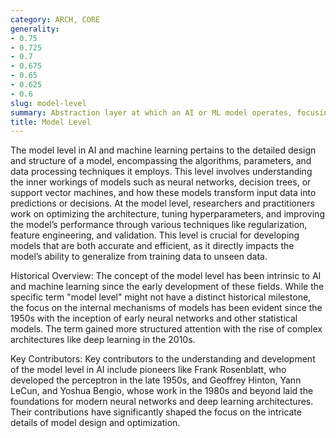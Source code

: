 ```yaml
---
category: ARCH, CORE
generality:
- 0.75
- 0.725
- 0.7
- 0.675
- 0.65
- 0.625
- 0.6
slug: model-level
summary: Abstraction layer at which an AI or ML model operates, focusing on the specific details and mechanics of the model's architecture and functioning.
title: Model Level
---
```


The model level in AI and machine learning pertains to the detailed design and structure of a model, encompassing the algorithms, parameters, and data processing techniques it employs. This level involves understanding the inner workings of models such as neural networks, decision trees, or support vector machines, and how these models transform input data into predictions or decisions. At the model level, researchers and practitioners work on optimizing the architecture, tuning hyperparameters, and improving the model’s performance through various techniques like regularization, feature engineering, and validation. This level is crucial for developing models that are both accurate and efficient, as it directly impacts the model’s ability to generalize from training data to unseen data.

Historical Overview:
The concept of the model level has been intrinsic to AI and machine learning since the early development of these fields. While the specific term "model level" might not have a distinct historical milestone, the focus on the internal mechanisms of models has been evident since the 1950s with the inception of early neural networks and other statistical models. The term gained more structured attention with the rise of complex architectures like deep learning in the 2010s.

Key Contributors:
Key contributors to the understanding and development of the model level in AI include pioneers like Frank Rosenblatt, who developed the perceptron in the late 1950s, and Geoffrey Hinton, Yann LeCun, and Yoshua Bengio, whose work in the 1980s and beyond laid the foundations for modern neural networks and deep learning architectures. Their contributions have significantly shaped the focus on the intricate details of model design and optimization.